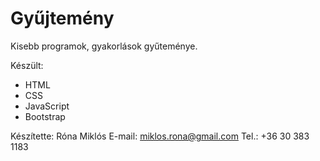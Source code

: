 # Gyűjtemény

Kisebb programok, gyakorlások gyűteménye.

Készült:
- HTML
- CSS
- JavaScript
- Bootstrap

Készítette: Róna Miklós
E-mail: miklos.rona@gmail.com
Tel.: +36 30 383 1183
